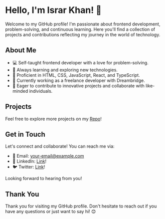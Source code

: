 # Hello, I'm Israr Khan! 👋

Welcome to my GitHub profile! I'm passionate about frontend development, problem-solving, and continuous learning. Here you'll find a collection of projects and contributions reflecting my journey in the world of technology.

## About Me

- 💻 Self-taught frontend developer with a love for problem-solving.
- 🌱 Always learning and exploring new technologies.
- 🔧 Proficient in HTML, CSS, JavaScript, React, and TypeScript.
- 💼 Currently working as a freelance developer with Dreambridge.
- 🚀 Eager to contribute to innovative projects and collaborate with like-minded individuals.

## Projects

Feel free to explore more projects on my [Repo](https://github.com/isrark005)!

## Get in Touch

Let's connect and collaborate! You can reach me via:

- 📧 Email: your-email@example.com
- 💬 LinkedIn: [Link](https://www.linkedin.com/in/israr-khan-a8824ba4/)!
- 🐦 Twitter: [Link](https://twitter.com/isrark005)!

Looking forward to hearing from you!

## Thank You

Thank you for visiting my GitHub profile. Don't hesitate to reach out if you have any questions or just want to say hi! 😊
